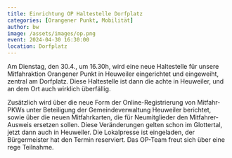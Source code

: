 ```yaml
---
title: Einrichtung OP Haltestelle Dorfplatz
categories: [Orangener Punkt, Mobilität]
author: bw
image: /assets/images/op.png
event: 2024-04-30 16:30:00
location: Dorfplatz
---
```


Am Dienstag, den 30.4., um 16.30h, wird eine neue Haltestelle für unsere Mitfahraktion Orangener Punkt in Heuweiler eingerichtet und eingeweiht, zentral am Dorfplatz. Diese Haltestelle ist dann die achte in Heuweiler, und an dem Ort auch wirklich überfällig.

Zusätzlich wird über die neue Form der Online-Registrierung von Mitfahr-PKWs unter Beteiligung der Gemeindeverwaltung Heuweiler berichtet, sowie über die neuen Mitfahrkarten, die für Neumitglieder den Mitfahrer-Ausweis ersetzen sollen. Diese Veränderungen gelten schon im Glottertal, jetzt dann auch in Heuweiler. Die Lokalpresse ist eingeladen, der Bürgermeister hat den Termin reserviert. Das OP-Team freut sich über eine rege Teilnahme.

